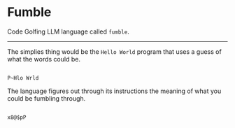 # Fumble
Code Golfing LLM language called `fumble`.

<script src="versions/fumble-v0.js"></script>

---

The simplies thing would be the `Hello World` program that uses a guess of what the words could be.

<div class="fumble-v0">
<pre><code>
P~Hlo Wrld
</code></pre>
</div>

The language figures out through its instructions the meaning of what you could be fumbling through.
<div class="fumble-v0" code="x8@$pP">
<pre><code>
x8@$pP
</code></pre>
</div>
